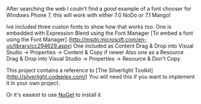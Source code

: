 After searching the web I couln't find a *good* example of a font chooser for Windows Phone 7,
this will work with either 7.0 NoDo or 7.1 Mango!

Ive included three custon fonts to show how that works too.
One is embedded with Expression Blend using the Font Manager
[To embed a font using the Font Manager] (http://msdn.microsoft.com/en-us/library/cc294629.aspx)
One included as Content
Drag & Drop into Visual Studio -> Properties -> Content & Copy if newer
Also one as a Resource
Drag & Drop into Visual Studio -> Properties -> Resource & Don't Copy

This project contains a reference to [The Silverlight Toolkit] (http://silverlight.codeplex.com/)
You will need this if you want to implement it in your own project.

Or it's easiest to use [NuGet](http://visualstudiogallery.msdn.microsoft.com/27077b70-9dad-4c64-adcf-c7cf6bc9970c) to install it